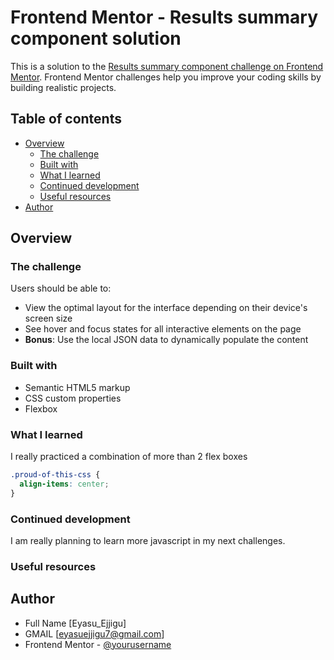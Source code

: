 # Frontend Mentor - Results summary component solution

This is a solution to the [Results summary component challenge on Frontend Mentor](https://www.frontendmentor.io/challenges/results-summary-component-CE_K6s0maV). Frontend Mentor challenges help you improve your coding skills by building realistic projects.

## Table of contents

- [Overview](#overview)
  - [The challenge](#the-challenge)
  - [Built with](#built-with)
  - [What I learned](#what-i-learned)
  - [Continued development](#continued-development)
  - [Useful resources](#useful-resources)
- [Author](#author)

## Overview

### The challenge

Users should be able to:

- View the optimal layout for the interface depending on their device's screen size
- See hover and focus states for all interactive elements on the page
- **Bonus**: Use the local JSON data to dynamically populate the content

### Built with

- Semantic HTML5 markup
- CSS custom properties
- Flexbox

### What I learned

  I really practiced a combination of more than 2 flex boxes

```css
.proud-of-this-css {
  align-items: center;
}
```

### Continued development

 I am really planning to learn more javascript in my next challenges.

### Useful resources

## Author

- Full Name [Eyasu_Ejjigu]
- GMAIL [eyasuejjigu7@gmail.com]
- Frontend Mentor - [@yourusername](https://www.frontendmentor.io/profile/shaghisz)
